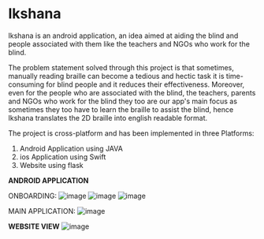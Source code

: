 # Ikshana

Ikshana is an android application, an idea aimed at aiding the blind and people associated with them like the teachers and NGOs who work for the blind.

The problem statement solved through this project is that sometimes, manually reading braille can become a tedious and hectic task it is  time-consuming for blind people and it reduces their effectiveness. Moreover, even for the people who are associated with the blind, the teachers, parents and NGOs who work for the blind they too are our app's main focus as sometimes they too have to learn the braille to assist the blind, hence Ikshana translates the 2D braille into english readable format. 

The project is cross-platform and has been implemented in three Platforms:
1. Android Application using JAVA
2. ios Application using Swift 
3. Website using flask 

**ANDROID APPLICATION**

ONBOARDING:
![image](https://user-images.githubusercontent.com/74906694/140896054-83a7e9a0-1c0d-4b32-8dab-fca850b5833e.png)
![image](https://user-images.githubusercontent.com/74906694/140896072-3c59037b-0008-43bf-a35a-e45e0f6e46bf.png)
![image](https://user-images.githubusercontent.com/74906694/140896089-a4f9c7f6-90d8-4a8d-836d-1f4a54450c31.png)

MAIN APPLICATION:
![image](https://user-images.githubusercontent.com/74906694/140895777-a11db2ba-2770-4dfd-917e-e2b2432abef8.png)

**WEBSITE VIEW**
![image](https://user-images.githubusercontent.com/74906694/140896347-6638a8a5-8ec0-467c-93bb-a281ec44ba95.png)
